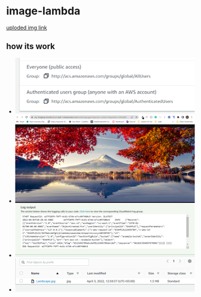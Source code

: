 # image-lambda

[uploded img link](https://my-imageup-bucket.s3.us-east-1.amazonaws.com/Landscape.jpg?response-content-disposition=inline&X-Amz-Security-Token=IQoJb3JpZ2luX2VjEMz%2F%2F%2F%2F%2F%2F%2F%2F%2F%2FwEaDGV1LWNlbnRyYWwtMSJHMEUCIQDxdqmiK30axZ%2FQBStBViYZZTt8Zj402TYylj0AnbhmBQIgATZrrMiiDRDv9yb7aoXOiRQ9gbH5bj450f442Ui3ujYq8QIIZRABGgw1MzkxODU3MTYyOTUiDPWQbolKD%2FtTxCZqKSrOAgEkNy8ZLdrqN3oAvVXYPkfUVDDvgZNeJQqFEMgYmu2BnS22pB96V6Er%2B8OR2XAwe9Ha9gRNwh39pW4wVVncIcqug9Z6BBzUJrnZoInOO1T2SckK8SpddQaXZWBObqDTyrUodJ29%2FdmKv3wWFmDuTXDwYkPteg7wySlz7JFqF2EhO%2BuOBgLCvkvUIw7eiJaWHmG%2BPthwPlelM1E%2BEaj1of1o072GmNGbY0oy9esNPU2HlDt8grw6ZfhH3f8jnfb%2BqCS%2FCt37CHn57MV7m8rp3SyrWgiwEB%2FK3Z64RUJd6gCNFyOntKKXX1mV5h8K%2FF0e%2FvAh6sq43qJVNfa99%2Bm2TAkBCPhyjE9trvqTuCUTdMDWesLSGW935lOk72IReSadb%2B95fwjGM120chHzt0ooqdt1hIJ4srCa6hAs0QbQEyRzyRLXYFue1pPCFCIMt6Mw7fGnkgY6hwLmmQQM%2BCkUdDCcHHqb9x%2BHHAPbjdLnCLvWeuSYzqh8p%2FR9ROc2MHoqI7HzxGhOlSSCzjZbfCYMc4tTeZFRkOUHfhTTnc36Ksi3KkDkhXJkaaAny92WTCDBtSXxBLP6LZ125EbRYrgcLIdMv36huNgVhIrr%2Fh0EiwVBSacrWIH9whgoUkXgh6a1RUEnXDIqSj7mXUps%2BV5DzIb4g3KHDJTDXdqlibE%2BNSRnlGhCQ5wreA9FNomA53ZdzUx2r0p5uo18OHJZIMCKDsCuhGlXfbOZH%2FjIWXiAXtzig6JeD9OpOByMFmXUUP3UBhb7G%2FsgkCN5E9asfDOYsVbzFKgoUrKgZ5y0a7eAWw%3D%3D&X-Amz-Algorithm=AWS4-HMAC-SHA256&X-Amz-Date=20220403T203255Z&X-Amz-SignedHeaders=host&X-Amz-Expires=300&X-Amz-Credential=ASIAX3CPZDRDR77YUZEO%2F20220403%2Fus-east-1%2Fs3%2Faws4_request&X-Amz-Signature=1f7800b1213d7803918c5b3feed6ebc99592e1aa4ca6bd70ea246e8391b5f2e5)

## how its work

+ ![Access control list ](./img/accsess.png)
+ ![img](./img/imge.png)
+ ![log](./img/logOutput.png)
+ ![uplode](./img/uplodeImge.png)
